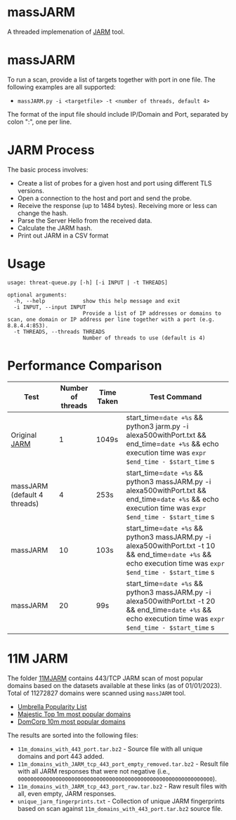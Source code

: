# massJARM
 
A threaded implemenation of [JARM](https://github.com/salesforce/jarm) tool.

# massJARM

To run a scan, provide a list of targets together with port in one file. The following examples are all supported:

* `massJARM.py -i <targetfile> -t <number of threads, default 4>`

The format of the input file should include IP/Domain and Port, separated by colon ":", one per line.

# JARM Process

The basic process involves:

* Create a list of probes for a given host and port using different TLS versions. 
* Open a connection to the host and port and send the probe. 
* Receive the response (up to 1484 bytes). Receiving more or less can change the hash.
* Parse the Server Hello from the received data.
* Calculate the JARM hash.
* Print out JARM in a CSV format

# Usage
```
usage: threat-queue.py [-h] [-i INPUT | -t THREADS]

optional arguments:
  -h, --help            show this help message and exit
  -i INPUT, --input INPUT
                        Provide a list of IP addresses or domains to scan, one domain or IP address per line together with a port (e.g. 8.8.4.4:853).
  -t THREADS, --threads THREADS
                        Number of threads to use (default is 4)
```

# Performance Comparison

| Test | Number of threads | Time Taken | Test Command | 
| ------------- | ------------- | ------------- | ------------- |
| Original [JARM](https://github.com/salesforce/jarm) | 1 | 1049s | start_time=`date +%s` && python3 jarm.py -i alexa500withPort.txt  && end_time=`date +%s` && echo execution time was `expr $end_time - $start_time` s | 
| massJARM (default 4 threads)| 4 | 253s | start_time=`date +%s` && python3 massJARM.py -i alexa500withPort.txt && end_time=`date +%s` && echo execution time was `expr $end_time - $start_time` s| 
| massJARM | 10 | 103s | start_time=`date +%s` && python3 massJARM.py -i alexa500withPort.txt -t 10 && end_time=`date +%s` && echo execution time was `expr $end_time - $start_time` s |  
| massJARM | 20 | 99s | start_time=`date +%s` && python3 massJARM.py -i alexa500withPort.txt -t 20 && end_time=`date +%s` && echo execution time was `expr $end_time - $start_time` s | 

# 11M JARM

The folder [11MJARM](11MJARM/) contains 443/TCP JARM scan of most popular domains based on the datasets available at these links (as of 01/01/2023). Total of 11272827 domains were scanned using ```massJARM``` tool.

* [Umbrella Popularity List](https://s3-us-west-1.amazonaws.com/umbrella-static/index.html)
* [Majestic Top 1m most popular domains](https://majestic.com/reports/majestic-million)
* [DomCorp 10m most popular domains](https://www.domcop.com/top-10-million-domains)

The results are sorted into the following files:

* ```11m_domains_with_443_port.tar.bz2``` - Source file with all unique domains and port 443 added. 
* ```11m_domains_with_JARM_tcp_443_port_empty_removed.tar.bz2``` - Result file with all JARM responses that were not negative (i.e., ```00000000000000000000000000000000000000000000000000000000000000```).
* ```11m_domains_with_JARM_tcp_443_port_raw.tar.bz2``` - Raw result files with all, even empty, JARM responses.
* ```unique_jarm_fingerprints.txt``` - Collection of unique JARM fingerprints based on scan against ```11m_domains_with_443_port.tar.bz2``` source file.